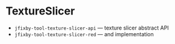 # TextureSlicer
- `jfixby-tool-texture-slicer-api` — texture slicer abstract API
- `jfixby-tool-texture-slicer-red` — and implementation
